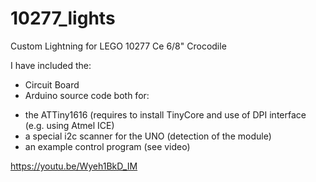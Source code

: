# 10277_lights
Custom Lightning for LEGO 10277 Ce 6/8" Crocodile

I have included the:
- Circuit Board
- Arduino source code both for:
* the ATTiny1616 (requires to install TinyCore and use of DPI interface (e.g. using Atmel ICE)
* a special i2c scanner for the UNO (detection of the module)
* an example control program (see video)

https://youtu.be/Wyeh1BkD_IM
